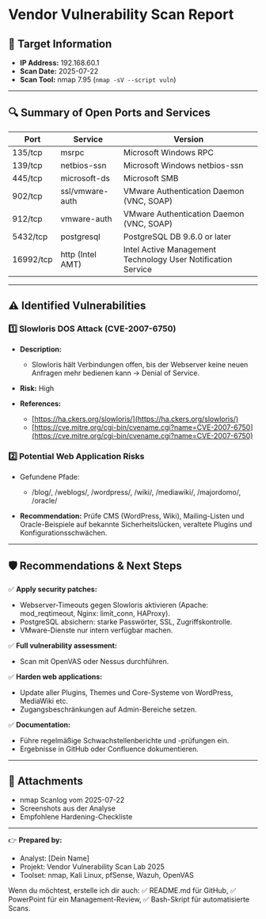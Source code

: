 # Vendor Vulnerability Scan Report

## 📍 Target Information

* **IP Address:** 192.168.60.1
* **Scan Date:** 2025-07-22
* **Scan Tool:** nmap 7.95 (`nmap -sV --script vuln`)

---

## 🔍 Summary of Open Ports and Services

| Port      | Service          | Version                                                      |
| --------- | ---------------- | ------------------------------------------------------------ |
| 135/tcp   | msrpc            | Microsoft Windows RPC                                        |
| 139/tcp   | netbios-ssn      | Microsoft Windows netbios-ssn                                |
| 445/tcp   | microsoft-ds     | Microsoft SMB                                                |
| 902/tcp   | ssl/vmware-auth  | VMware Authentication Daemon (VNC, SOAP)                     |
| 912/tcp   | vmware-auth      | VMware Authentication Daemon (VNC, SOAP)                     |
| 5432/tcp  | postgresql       | PostgreSQL DB 9.6.0 or later                                 |
| 16992/tcp | http (Intel AMT) | Intel Active Management Technology User Notification Service |

---

## ⚠️ Identified Vulnerabilities

### 1️⃣ Slowloris DOS Attack (CVE-2007-6750)

* **Description:**

  * Slowloris hält Verbindungen offen, bis der Webserver keine neuen Anfragen mehr bedienen kann → Denial of Service.
* **Risk:** High
* **References:**

  * [https://ha.ckers.org/slowloris/](https://ha.ckers.org/slowloris/)
  * [https://cve.mitre.org/cgi-bin/cvename.cgi?name=CVE-2007-6750](https://cve.mitre.org/cgi-bin/cvename.cgi?name=CVE-2007-6750)

### 2️⃣ Potential Web Application Risks

* Gefundene Pfade:

  * /blog/, /weblogs/, /wordpress/, /wiki/, /mediawiki/, /majordomo/, /oracle/
* **Recommendation:** Prüfe CMS (WordPress, Wiki), Mailing-Listen und Oracle-Beispiele auf bekannte Sicherheitslücken, veraltete Plugins und Konfigurationsschwächen.

---

## 🛡️ Recommendations & Next Steps

✅ **Apply security patches:**

* Webserver-Timeouts gegen Slowloris aktivieren (Apache: mod\_reqtimeout, Nginx: limit\_conn, HAProxy).
* PostgreSQL absichern: starke Passwörter, SSL, Zugriffskontrolle.
* VMware-Dienste nur intern verfügbar machen.

✅ **Full vulnerability assessment:**

* Scan mit OpenVAS oder Nessus durchführen.

✅ **Harden web applications:**

* Update aller Plugins, Themes und Core-Systeme von WordPress, MediaWiki etc.
* Zugangsbeschränkungen auf Admin-Bereiche setzen.

✅ **Documentation:**

* Führe regelmäßige Schwachstellenberichte und -prüfungen ein.
* Ergebnisse in GitHub oder Confluence dokumentieren.

---

## 📂 Attachments

* nmap Scanlog vom 2025-07-22
* Screenshots aus der Analyse
* Empfohlene Hardening-Checkliste

---

👉 **Prepared by:**

* Analyst: \[Dein Name]
* Projekt: Vendor Vulnerability Scan Lab 2025
* Toolset: nmap, Kali Linux, pfSense, Wazuh, OpenVAS

Wenn du möchtest, erstelle ich dir auch:
✅ README.md für GitHub, ✅ PowerPoint für ein Management-Review, ✅ Bash-Skript für automatisierte Scans.

